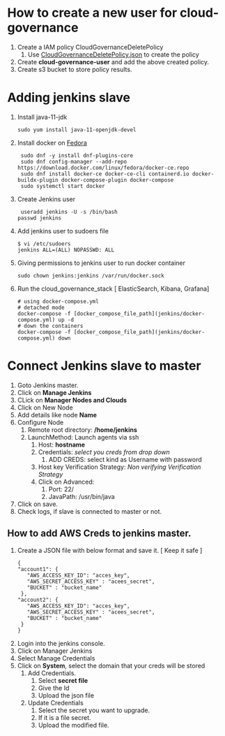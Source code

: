 # How to create a new user for cloud-governance
1. Create a IAM policy CloudGovernanceDeletePolicy
   1. Use [CloudGovernanceDeletePolicy.json](iam/clouds/aws/CloudGovernanceDeletePolicy.json) to create the policy 
2. Create **cloud-governance-user** and add the above created policy.
3. Create s3 bucket to store policy results.

# Adding jenkins slave
1. Install java-11-jdk 
    ```commandline
    sudo yum install java-11-openjdk-devel
    ```
2. Install docker on [Fedora](https://docs.docker.com/engine/install/fedora/)
   ```commandline
    sudo dnf -y install dnf-plugins-core
    sudo dnf config-manager --add-repo https://download.docker.com/linux/fedora/docker-ce.repo
    sudo dnf install docker-ce docker-ce-cli containerd.io docker-buildx-plugin docker-compose-plugin docker-compose
    sudo systemctl start docker   
    ```
3. Create Jenkins user
   ```commandline
    useradd jenkins -U -s /bin/bash
   passwd jenkins
    ```
4. Add jenkins user to sudoers file
    ```
   $ vi /etc/sudoers
   jenkins ALL=(ALL) NOPASSWD: ALL
   ```
5. Giving permissions to jenkins user to run docker container
    ```
   sudo chown jenkins:jenkins /var/run/docker.sock
    ```

6. Run the cloud_governance_stack [ ElasticSearch, Kibana, Grafana]
    ```commandline
    # using docker-compose.yml
    # detached mode
    docker-compose -f [docker_compose_file_path](jenkins/docker-compose.yml) up -d
    # down the containers
    docker-compose -f [docker_compose_file_path](jenkins/docker-compose.yml) down
    ```

# Connect Jenkins slave to master
1. Goto Jenkins master.
2. Click on **Manage Jenkins**
3. CLick on **Manager Nodes and Clouds**
4. Click on New Node
5. Add details like node **Name**
6. Configure Node
   1. Remote root directory: **/home/jenkins**
   2. LaunchMethod: Launch agents via ssh
      1. Host: **hostname**
      2. Credentials: *select you creds from drop down*
         1. ADD CREDS: select kind as Username with password
      3. Host key Verification Strategy: _Non verifying Verification Strategy_
      4. Click on Advanced:
         1. Port: 22/
         2. JavaPath: /usr/bin/java
7. Click on save.
8. Check logs, if slave is connected to master or not.

##  How to add AWS Creds to jenkins master.
1. Create a JSON file with below format and save it. [ Keep it safe ]
    ```commandline
    {
    "account1": {
       "AWS_ACCESS_KEY_ID": "acces_key",
       "AWS_SECRET_ACCESS_KEY" : "acees_secret",
       "BUCKET" : "bucket_name"
     },
    "account2": {
       "AWS_ACCESS_KEY_ID": "acces_key",
       "AWS_SECRET_ACCESS_KEY" : "acees_secret",
       "BUCKET" : "bucket_name"
     }
    } 
    ```
2. Login into the jenkins console.
3. Click on Manager Jenkins
4. Select Manage Credentials
5. Click on **System**, select the domain that your creds will be stored
   1. Add Credentials.
      1. Select **secret file**
      2. Give the Id
      3. Upload the json file
   2. Update Credentials
      1. Select the secret you want to upgrade.
      2. If it is a file secret.
      3. Upload the modified file.